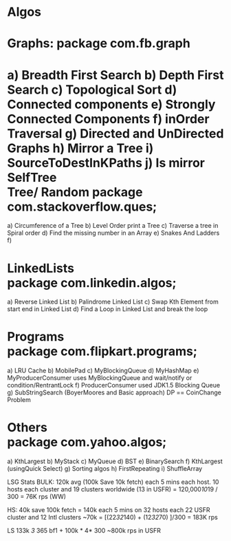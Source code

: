 Algos   
=====      
Graphs: package com.fb.graph   
============================   
a) Breadth First Search    b) Depth First Search   c) Topological Sort   d) Connected components   e) Strongly Connected Components   f) inOrder Traversal   g) Directed and UnDirected Graphs   h) Mirror a Tree   i) SourceToDestInKPaths   j) Is mirror SelfTree      
Tree/ Random   package com.stackoverflow.ques;   
=============================================   
a) Circumference of a Tree   b) Level Order print a Tree   c) Traverse a tree in Spiral order   d) Find the missing number in an Array   e) Snakes And Ladders   f)       

LinkedLists   
package com.linkedin.algos;   
==========================================   
a) Reverse Linked List   b) Palindrome Linked List   c) Swap Kth Element from start end in Linked List   d) Find a Loop in Linked List and break the loop      

Programs   
package com.flipkart.programs;   
==========================================   
a) LRU Cache   b) MobilePad   c) MyBlockingQueue   d) MyHashMap   e) MyProducerConsumer uses MyBlockingQueue and wait/notify or condition/RentrantLock   f) ProducerConsumer used JDK1.5 Blocking Queue   g) SubStringSearch (BoyerMoores and Basic approach)       DP   ==   CoinChange Problem      

Others  
package com.yahoo.algos;   
==============================   
a) KthLargest   b) MyStack   c) MyQueue   d) BST   e) BinarySearch   f) KthLargest (usingQuick Select)   g) Sorting algos   h) FirstRepeating   i) ShuffleArray


LSG Stats
BULK:
120k avg (100k Save 10k fetch) each 5 mins each host. 10 hosts each cluster and 19 clusters worldwide (13 in USFR)
= 120,000*10*19 / 300 = 76K rps (WW)

HS: 
40k save 100k fetch = 140k each 5 mins on 32 hosts each 22 USFR cluster and 12 Intl clusters ~70k
= [(22*32*140) + (12*32*70) ]/300 = 183K rps

LS
133k *3* 365 bf1 + 100k * 4* 300
~800k rps in USFR